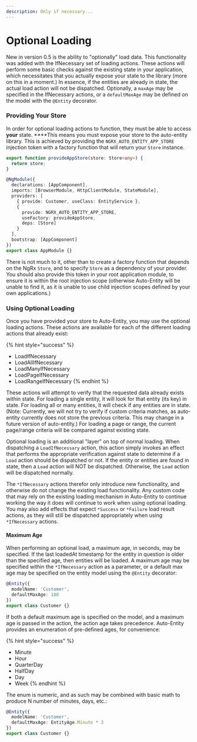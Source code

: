 ```yaml
---
description: Only if necessary...
---
```


# Optional Loading

New in version 0.5 is the ability to "optionally" load data. This functionality was added with the IfNecessary set of loading actions. These actions will perform some basic checks against the existing state in your application, which necessitates that you actually expose your state to the library \(more on this in a moment.\) In essence, if the entities are already in state, the actual load action will not be dispatched. Optionally, a `maxAge` may be specified in the IfNecessary actions, or a `defaultMaxAge` may be defined on the model with the `@Entity` decorator. 

### Providing Your Store

In order for optional loading actions to function, they must be able to access **your** state. ****This means you must expose your store to the auto-entity library. This is achieved by providing the `NGRX_AUTO_ENTITY_APP_STORE` injection token with a factory function that will return your `Store` instance. 

```typescript
export function provideAppStore(store: Store<any>) {
  return store;
}

@NgModule({
  declarations: [AppComponent],
  imports: [BrowserModule, HttpClientModule, StateModule],
  providers: [
    { provide: Customer, useClass: EntityService },
    { 
      provide: NGRX_AUTO_ENTITY_APP_STORE, 
      useFactory: provideAppStore, 
      deps: [Store] 
    }
  ],
  bootstrap: [AppComponent]
})
export class AppModule {}
```

There is not much to it, other than to create a factory function that depends on the NgRx `Store`, and to specify `Store` as a dependency of your provider. You should also provide this token in your root application module, to ensure it is within the root injection scope \(otherwise Auto-Entity will be unable to find it, as it is unable to use child injection scopes defined by your own applications.\)

### Using Optional Loading

Once you have provided your store to Auto-Entity, you may use the optional loading actions. These actions are available for each of the different loading actions that already exist:

{% hint style="success" %}
* LoadIfNecessary
* LoadAllIfNecessary
* LoadManyIfNecessary
* LoadPageIfNecessary
* LoadRangeIfNecessary
{% endhint %}

These actions will attempt to verify that the requested data already exists within state. For loading a single entity, it will look for that entity \(its key\) in state. For loading all or many entities, it will check if any entities are in state. \(Note: Currently, we will not try to verify if custom criteria matches, as auto-entity currently does not store the previous criteria. This may change in a future version of auto-entity.\) For loading a page or range, the current page/range criteria will be compared against existing state.

Optional loading is an additional "layer" on top of normal loading. When dispatching a `LoadIfNecessary` action, this action simply invokes an effect that performs the appropriate verification against state to determine if a `Load` action should be dispatched or not. If the entity or entities are found in state, then a `Load` action will NOT be dispatched. Otherwise, the `Load` action will be dispatched normally.

The `*IfNecessary` actions therefor only introduce new functionality, and otherwise do not change the existing load functionality. Any custom code that may rely on the existing loading mechanism in Auto-Entity to continue working the way it does will continue to work when using optional loading. You may also add effects that expect `*Success` or `*Failure` load result actions, as they will still be dispatched appropriately when using `*IfNecessary` actions. 

#### Maximum Age

When performing an optional load, a maximum age, in seconds, may be specified. If the last loadedAt timestamp for the entity in question is older than the specified age, then entities will be loaded. A maximum age may be specified within the `*IfNecessary` action as a parameter, or a default max age may be specified on the entity model using the `@Entity` decorator:

```typescript
@Entity({
  modelName: 'Customer',
  defaultMaxAge: 180
})
export class Customer {}
```

If both a default maximum age is specified on the model, and a maximum age is passed in the action, the action age takes precedence. Auto-Entity provides an enumeration of pre-defined ages, for convenience:

{% hint style="success" %}
* Minute 
* Hour
* QuarterDay
* HalfDay
* Day
* Week
{% endhint %}

The enum is numeric, and as such may be combined with basic math to produce N number of minutes, days, etc.:

```typescript
@Entity({
  modelName: 'Customer',
  defaultMaxAge: EntityAge.Minute * 3
})
export class Customer {}
```

